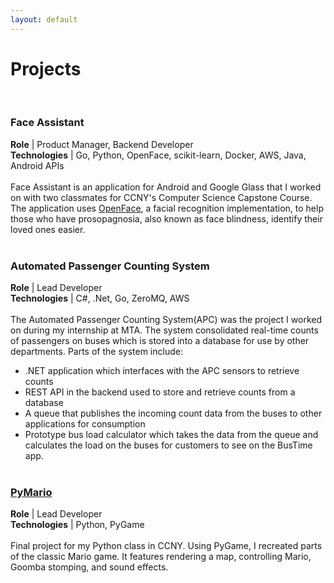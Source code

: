 ```yaml
---
layout: default
---
```


Projects
========

<br>

### Face Assistant
**Role** | Product Manager, Backend Developer <br>
**Technologies** | Go, Python, OpenFace, scikit-learn, Docker, AWS, Java,
Android APIs
<br><br>
Face Assistant is an application for Android and Google Glass that I worked on
with two classmates for CCNY's Computer Science Capstone Course. The
application uses [OpenFace](http://cmusatyalab.github.io/openface/), a facial
recognition implementation, to help
those who have prosopagnosia, also known as face blindness, identify their loved
ones easier.
<br><br>

### Automated Passenger Counting System
**Role** | Lead Developer<br>
**Technologies** | C#, .Net, Go, ZeroMQ, AWS
<br><br>
The Automated Passenger Counting System(APC) was the project I worked on during my
internship at MTA. The system consolidated real-time counts of passengers on buses
which is stored into a database for use by other departments.
Parts of the system include:

- .NET application which interfaces with the APC sensors to retrieve counts
- REST API in the backend used to store and retrieve counts from a database
- A queue that publishes the incoming count data from the buses to other applications for consumption
- Prototype bus load calculator which takes the data from the queue and calculates the
  load on the buses for customers to see on the BusTime app.
<br><br>

### [PyMario](https://github.com/Raymond-Zhu/CSC113_Project_2)
**Role** | Lead Developer<br>
**Technologies** | Python, PyGame
<br><br>
Final project for my Python class in CCNY. Using PyGame, I recreated parts of
the classic Mario game. It features rendering a map, controlling Mario, Goomba
stomping, and sound effects.
